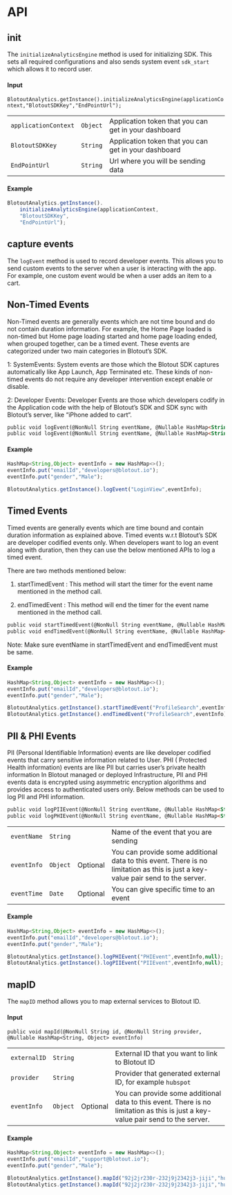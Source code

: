 # API

## init
The `initializeAnalyticsEngine` method is used for initializing SDK. This sets all required configurations and also sends system event `sdk_start` which allows it to record user.

#### Input
`BlotoutAnalytics.getInstance().initializeAnalyticsEngine(applicationContext,"BlotoutSDKKey","EndPointUrl");`

|||||
|---|---|---|---|
| `applicationContext` | `Object` | Application token that you can get in your dashboard |
| `BlotoutSDKKey` | `String` | Application token that you can get in your dashboard |
| `EndPointUrl` | `String` | Url where you will be sending data |

#### Example
```js
BlotoutAnalytics.getInstance().
    initializeAnalyticsEngine(applicationContext,
    "BlotoutSDKKey",
    "EndPointUrl");
```

## capture events
The `logEvent` method is used to record developer events. This allows you to send custom events to the server when a user is interacting with the app. For example, one custom event would be when a user adds an item to a cart.

## Non-Timed Events
Non-Timed events are generally events which are not time bound and do not contain duration information. For example, the Home Page loaded is non-timed but Home page loading started and home page loading ended, when grouped together, can be a timed event.
These events are categorized under two main categories in Blotout’s SDK.

1: SystemEvents:
System events are those which the Blotout SDK captures automatically like App Launch, App Terminated etc. These kinds of non-timed events do not require any developer intervention except enable or disable.

2: Developer Events:
Developer Events are those which developers codify in the Application code with the help of Blotout’s SDK and SDK sync with Blotout’s server, like “iPhone added to cart“.

```html
public void logEvent(@NonNull String eventName, @Nullable HashMap<String, Object> eventInfo);
public void logEvent(@NonNull String eventName, @Nullable HashMap<String, Object> eventInfo, Date eventTime);
```

#### Example
```js
HashMap<String,Object> eventInfo = new HashMap<>();
eventInfo.put("emailId","developers@blotout.io");
eventInfo.put("gender","Male");

BlotoutAnalytics.getInstance().logEvent("LoginView",eventInfo);

```

## Timed Events
Timed events are generally events which are time bound and contain duration information as explained above. Timed events w.r.t Blotout’s SDK are developer codified events only.
When developers want to log an event along with duration, then they can use the below mentioned APIs to log a timed event.

There are two methods mentioned below:

1. startTimedEvent : This method will start the timer for the event name mentioned in the method call.

2. endTimedEvent : This method will end the timer for the event name mentioned in the method call.

```html
public void startTimedEvent(@NonNull String eventName, @Nullable HashMap<String, Object> startEventInfo);
public void endTimedEvent(@NonNull String eventName, @Nullable HashMap<String, Object> endEventInfo);
```
Note: Make sure eventName in startTimedEvent and endTimedEvent must be same.

#### Example
```js
HashMap<String,Object> eventInfo = new HashMap<>();
eventInfo.put("emailId","developers@blotout.io");
eventInfo.put("gender","Male");

BlotoutAnalytics.getInstance().startTimedEvent("ProfileSearch",eventInfo);
BlotoutAnalytics.getInstance().endTimedEvent("ProfileSearch",eventInfo);

```

## PII & PHI Events
PII (Personal Identifiable Information) events are like developer codified events that carry sensitive information related to User.
PHI ( Protected Health information) events are like PII but carries user’s private health information
In Blotout managed or deployed Infrastructure, PII and PHI events data is encrypted using asymmetric encryption algorithms and provides access to authenticated users only.
Below methods can be used to log PII and PHI information.

```html
public void logPIIEvent(@NonNull String eventName, @Nullable HashMap<String, Object> eventInfo,Date eventTime);
public void logPHIEvent(@NonNull String eventName, @Nullable HashMap<String, Object> eventInfo,Date eventTime);
```

|||||
|---|---|---|---|
| `eventName` | `String` |  | Name of the event that you are sending |
| `eventInfo` | `Object` | Optional | You can provide some additional data to this event. There is no limitation as this is just a key-value pair send to the server. |
| `eventTime` | `Date` | Optional | You can give specific time to an event|


#### Example
```js
HashMap<String,Object> eventInfo = new HashMap<>();
eventInfo.put("emailId","developers@blotout.io");
eventInfo.put("gender","Male");

BlotoutAnalytics.getInstance().logPHIEvent("PHIEvent",eventInfo,null);
BlotoutAnalytics.getInstance().logPIIEvent("PIIEvent",eventInfo,null);

```


## mapID
The `mapID` method allows you to map external services to Blotout ID.

#### Input
`public void mapId(@NonNull String id, @NonNull String provider, @Nullable HashMap<String, Object> eventInfo)`

|||||
|---|---|---|---|
| `externalID` | `String` |  | External ID that you want to link to Blotout ID |
| `provider` | `String` |  | Provider that generated external ID, for example `hubspot` |
| `eventInfo` | `Object` | Optional | You can provide some additional data to this event. There is no limitation as this is just a key-value pair send to the server. |

#### Example
```js
HashMap<String,Object> eventInfo = new HashMap<>();
eventInfo.put("emailId","support@blotout.io");
eventInfo.put("gender","Male");

BlotoutAnalytics.getInstance().mapId("92j2jr230r-232j9j2342j3-jiji","hubspot",null);
BlotoutAnalytics.getInstance().mapId("92j2jr230r-232j9j2342j3-jiji","hubspot",eventInfo);
```



